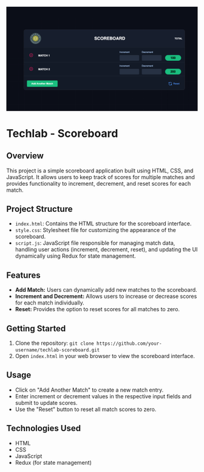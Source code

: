 ![Alt text](image-1.png)

# Techlab - Scoreboard

## Overview

This project is a simple scoreboard application built using HTML, CSS, and
JavaScript. It allows users to keep track of scores for multiple matches and
provides functionality to increment, decrement, and reset scores for each match.

## Project Structure

- `index.html`: Contains the HTML structure for the scoreboard interface.
- `style.css`: Stylesheet file for customizing the appearance of the scoreboard.
- `script.js`: JavaScript file responsible for managing match data, handling
  user actions (increment, decrement, reset), and updating the UI dynamically
  using Redux for state management.

## Features

- **Add Match:** Users can dynamically add new matches to the scoreboard.
- **Increment and Decrement:** Allows users to increase or decrease scores for
  each match individually.
- **Reset:** Provides the option to reset scores for all matches to zero.

## Getting Started

1. Clone the repository:
   `git clone https://github.com/your-username/techlab-scoreboard.git`
2. Open `index.html` in your web browser to view the scoreboard interface.

## Usage

- Click on "Add Another Match" to create a new match entry.
- Enter increment or decrement values in the respective input fields and submit
  to update scores.
- Use the "Reset" button to reset all match scores to zero.

## Technologies Used

- HTML
- CSS
- JavaScript
- Redux (for state management)

